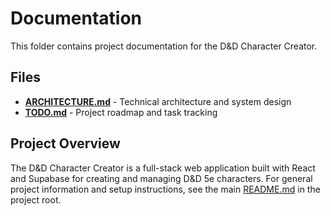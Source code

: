 # Documentation

This folder contains project documentation for the D&D Character Creator.

## Files

- **[ARCHITECTURE.md](./ARCHITECTURE.md)** - Technical architecture and system design
- **[TODO.md](./TODO.md)** - Project roadmap and task tracking

## Project Overview

The D&D Character Creator is a full-stack web application built with React and Supabase for creating and managing D&D 5e characters. For general project information and setup instructions, see the main [README.md](../README.md) in the project root.